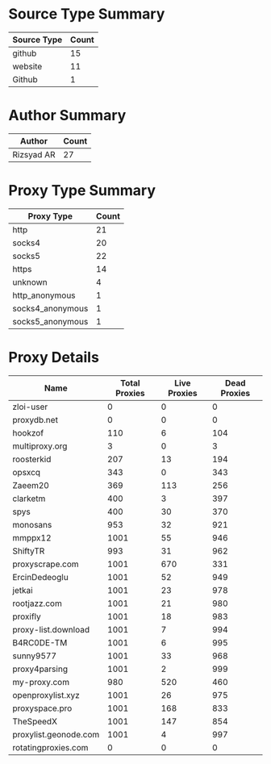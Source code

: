 # Source Type Summary

| Source Type | Count |
|-------------|-------|
| github | 15 |
| website | 11 |
| Github | 1 |


# Author Summary

| Author | Count |
|--------|-------|
| Rizsyad AR | 27 |


# Proxy Type Summary

| Proxy Type | Count |
|------------|-------|
| http | 21 |
| socks4 | 20 |
| socks5 | 22 |
| https | 14 |
| unknown | 4 |
| http_anonymous | 1 |
| socks4_anonymous | 1 |
| socks5_anonymous | 1 |


# Proxy Details

| Name | Total Proxies | Live Proxies | Dead Proxies |
|------|---------------|--------------|---------------|
| zloi-user | 0 | 0 | 0 |
| proxydb.net | 0 | 0 | 0 |
| hookzof | 110 | 6 | 104 |
| multiproxy.org | 3 | 0 | 3 |
| roosterkid | 207 | 13 | 194 |
| opsxcq | 343 | 0 | 343 |
| Zaeem20 | 369 | 113 | 256 |
| clarketm | 400 | 3 | 397 |
| spys | 400 | 30 | 370 |
| monosans | 953 | 32 | 921 |
| mmppx12 | 1001 | 55 | 946 |
| ShiftyTR | 993 | 31 | 962 |
| proxyscrape.com | 1001 | 670 | 331 |
| ErcinDedeoglu | 1001 | 52 | 949 |
| jetkai | 1001 | 23 | 978 |
| rootjazz.com | 1001 | 21 | 980 |
| proxifly | 1001 | 18 | 983 |
| proxy-list.download | 1001 | 7 | 994 |
| B4RC0DE-TM | 1001 | 6 | 995 |
| sunny9577 | 1001 | 33 | 968 |
| proxy4parsing | 1001 | 2 | 999 |
| my-proxy.com | 980 | 520 | 460 |
| openproxylist.xyz | 1001 | 26 | 975 |
| proxyspace.pro | 1001 | 168 | 833 |
| TheSpeedX | 1001 | 147 | 854 |
| proxylist.geonode.com | 1001 | 4 | 997 |
| rotatingproxies.com | 0 | 0 | 0 |
